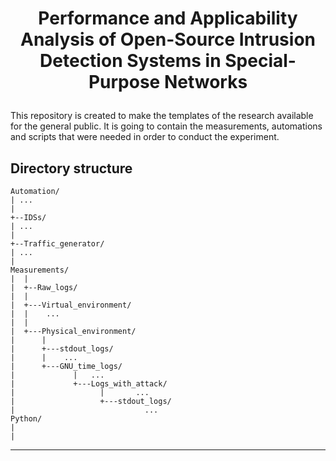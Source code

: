 # <p style="text-align: center;">Performance and Applicability Analysis of Open-Source Intrusion Detection Systems in Special-Purpose Networks
This repository is created to make the templates of the research available for the general public. It is going to contain the measurements, automations and scripts that were needed in order to conduct the experiment.</p>
## Directory structure
```
Automation/
| ...
|
+--IDSs/
| ...
|
+--Traffic_generator/
| ...
|
Measurements/
|  |
|  +--Raw_logs/
|  |
|  +---Virtual_environment/
|  |    ...  
|  |
|  +---Physical_environment/
|      |
|      +---stdout_logs/
|      |    ...
|      +---GNU_time_logs/
|             |   ...
|             +---Logs_with_attack/
|                   |       ...
|                   +---stdout_logs/
|                             ...
Python/
|
|

```
---
